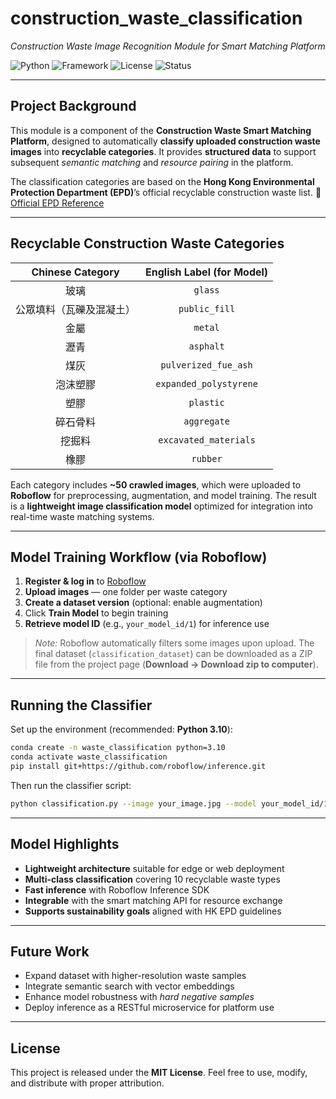 # **construction_waste_classification**

*Construction Waste Image Recognition Module for Smart Matching Platform*

![Python](https://img.shields.io/badge/Python-3.10-blue.svg)
![Framework](https://img.shields.io/badge/Framework-Roboflow-orange.svg)
![License](https://img.shields.io/badge/License-MIT-green.svg)
![Status](https://img.shields.io/badge/Status-Prototype-yellow.svg)

---

## **Project Background**

This module is a component of the **Construction Waste Smart Matching Platform**, designed to automatically **classify uploaded construction waste images** into **recyclable categories**.
It provides **structured data** to support subsequent *semantic matching* and *resource pairing* in the platform.

The classification categories are based on the **Hong Kong Environmental Protection Department (EPD)**’s official recyclable construction waste list.
🔗 [Official EPD Reference](https://www.epd.gov.hk/epd/misc/cdm/b5_products1.htm)

---

## **Recyclable Construction Waste Categories**

| **Chinese Category** | **English Label (for Model)** |
| :----------: | :--------------------: |
|      玻璃      |         `glass`        |
| 公眾填料（瓦礫及混凝土） |      `public_fill`     |
|      金屬      |         `metal`        |
|      瀝青      |        `asphalt`       |
|      煤灰      |  `pulverized_fue_ash`  |
|     泡沫塑膠     | `expanded_polystyrene` |
|      塑膠      |        `plastic`       |
|     碎石骨料     |       `aggregate`      |
|      挖掘料     |  `excavated_materials` |
|      橡膠      |        `rubber`        |


Each category includes **~50 crawled images**, which were uploaded to **Roboflow** for preprocessing, augmentation, and model training.
The result is a **lightweight image classification model** optimized for integration into real-time waste matching systems.

---

## **Model Training Workflow (via Roboflow)**

1. **Register & log in** to [Roboflow](https://roboflow.com)
2. **Upload images** — one folder per waste category
3. **Create a dataset version** (optional: enable augmentation)
4. Click **Train Model** to begin training
5. **Retrieve model ID** (e.g., `your_model_id/1`) for inference use

> *Note:* Roboflow automatically filters some images upon upload.
> The final dataset (`classification_dataset`) can be downloaded as a ZIP file from the project page (**Download → Download zip to computer**).

---

## **Running the Classifier**

Set up the environment (recommended: **Python 3.10**):

```bash
conda create -n waste_classification python=3.10
conda activate waste_classification
pip install git+https://github.com/roboflow/inference.git
```

Then run the classifier script:

```bash
python classification.py --image your_image.jpg --model your_model_id/1
```

---

## **Model Highlights**

* **Lightweight architecture** suitable for edge or web deployment
* **Multi-class classification** covering 10 recyclable waste types
* **Fast inference** with Roboflow Inference SDK
* **Integrable** with the smart matching API for resource exchange
* **Supports sustainability goals** aligned with HK EPD guidelines

---

## **Future Work**

* Expand dataset with higher-resolution waste samples
* Integrate semantic search with vector embeddings
* Enhance model robustness with *hard negative samples*
* Deploy inference as a RESTful microservice for platform use

---

## **License**

This project is released under the **MIT License**.
Feel free to use, modify, and distribute with proper attribution.
